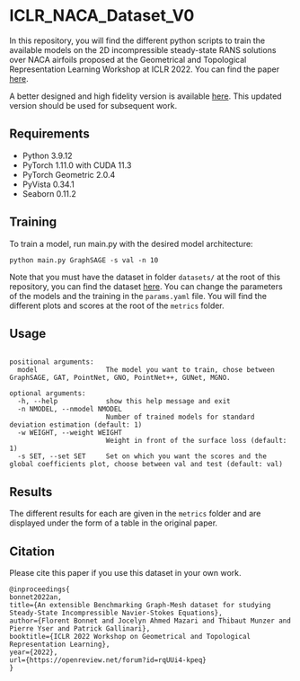# ICLR_NACA_Dataset_V0
In this repository, you will find the different python scripts to train the available models on the 2D incompressible steady-state RANS solutions over NACA airfoils proposed at the Geometrical and Topological Representation Learning Workshop at ICLR 2022. You can find the paper [here](https://openreview.net/forum?id=rqUUi4-kpeq).

A better designed and high fidelity version is available [here](https://github.com/Extrality/AirfRANS). This updated version should be used for subsequent work.

## Requirements
* Python 3.9.12
* PyTorch 1.11.0 with CUDA 11.3
* PyTorch Geometric 2.0.4
* PyVista 0.34.1
* Seaborn 0.11.2

## Training
To train a model, run main.py with the desired model architecture:

```
python main.py GraphSAGE -s val -n 10
```

Note that you must have the dataset in folder ```datasets/``` at the root of this repository, you can find the dataset [here](https://data.isir.upmc.fr/extrality/2D_RANS_NACA_Dataset.zip). You can change the parameters of the models and the training in the ```params.yaml``` file. You will find the different plots and scores at the root of the ```metrics``` folder.

## Usage
```usage: main.py [-h] [-n NMODEL] [-w WEIGHT] [-s SET] model

positional arguments:
  model                 The model you want to train, chose between GraphSAGE, GAT, PointNet, GNO, PointNet++, GUNet, MGNO.

optional arguments:
  -h, --help            show this help message and exit
  -n NMODEL, --nmodel NMODEL
                        Number of trained models for standard deviation estimation (default: 1)
  -w WEIGHT, --weight WEIGHT
                        Weight in front of the surface loss (default: 1)
  -s SET, --set SET     Set on which you want the scores and the global coefficients plot, choose between val and test (default: val)
 ```
 
 ## Results
The different results for each are given in the ```metrics``` folder and are displayed under the form of a table in the original paper.

## Citation
Please cite this paper if you use this dataset in your own work.

```
@inproceedings{
bonnet2022an,
title={An extensible Benchmarking Graph-Mesh dataset for studying Steady-State Incompressible Navier-Stokes Equations},
author={Florent Bonnet and Jocelyn Ahmed Mazari and Thibaut Munzer and Pierre Yser and Patrick Gallinari},
booktitle={ICLR 2022 Workshop on Geometrical and Topological Representation Learning},
year={2022},
url={https://openreview.net/forum?id=rqUUi4-kpeq}
}
```
